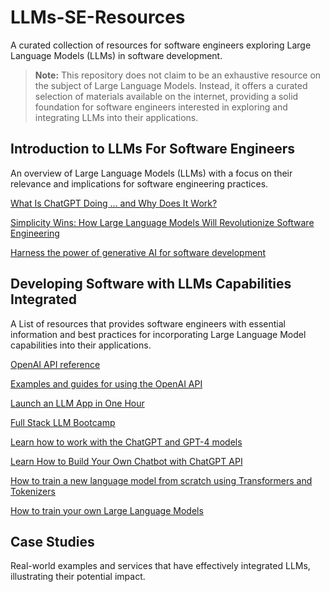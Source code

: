 # LLMs-SE-Resources

A curated collection of resources for software engineers exploring Large Language Models (LLMs) in software development.

> **Note:** This repository does not claim to be an exhaustive resource on the subject of Large Language Models. Instead, it offers a curated selection of materials available on the internet, providing a solid foundation for software engineers interested in exploring and integrating LLMs into their applications.

## Introduction to LLMs For Software Engineers

An overview of Large Language Models (LLMs) with a focus on their relevance and implications for software engineering practices.

[What Is ChatGPT Doing … and Why Does It Work?](https://writings.stephenwolfram.com/2023/02/what-is-chatgpt-doing-and-why-does-it-work/)

[Simplicity Wins: How Large Language Models Will Revolutionize Software Engineering](https://blog.blackhc.net/2022/12/llm_software_engineering/)

[Harness the power of generative AI for software development](https://github.com/readme/guides/coding-generative-ai)

## Developing Software with LLMs Capabilities Integrated

A List of resources that provides software engineers with essential information and best practices for incorporating Large Language Model capabilities into their applications. 

[OpenAI API reference](https://platform.openai.com/docs/api-reference/introduction)

[Examples and guides for using the OpenAI API](https://github.com/openai/openai-cookbook)

[Launch an LLM App in One Hour](https://youtu.be/twHxmU9OxDU)

[Full Stack LLM Bootcamp](https://fullstackdeeplearning.com/llm-bootcamp/)

[Learn how to work with the ChatGPT and GPT-4 models](https://learn.microsoft.com/en-us/azure/cognitive-services/openai/how-to/chatgpt?pivots=programming-language-chat-completions)

[Learn How to Build Your Own Chatbot with ChatGPT API](https://medium.com/@rohan.chikorde/learn-how-to-build-your-own-chatbot-with-chatgpt-api-520ec8dbb202)

[How to train a new language model from scratch using Transformers and Tokenizers](https://huggingface.co/blog/how-to-train)

[How to train your own Large Language Models](https://blog.replit.com/llm-training)


## Case Studies

Real-world examples and services that have effectively integrated LLMs, illustrating their potential impact.

